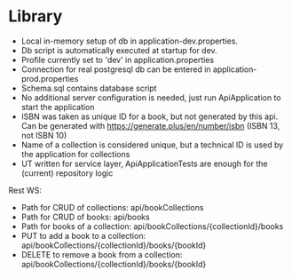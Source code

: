 # Library

- Local in-memory setup of db in application-dev.properties.
- Db script is automatically executed at startup for dev.
- Profile currently set to 'dev' in application.properties
- Connection for real postgresql db can be entered in application-prod.properties
- Schema.sql contains database script
- No additional server configuration is needed, just run ApiApplication to start the application
- ISBN was taken as unique ID for a book, but not generated by this api. Can be generated with https://generate.plus/en/number/isbn (ISBN 13, not ISBN 10)
- Name of a collection is considered unique, but a technical ID is used by the application for collections
- UT written for service layer, ApiApplicationTests are enough for the (current) repository logic

Rest WS:
- Path for CRUD of collections: api/bookCollections
- Path for CRUD of books: api/books
- Path for books of a collection: api/bookCollections/{collectionId}/books
- PUT to add a book to a collection: api/bookCollections/{collectionId}/books/{bookId}
- DELETE to remove a book from a collection: api/bookCollections/{collectionId}/books/{bookId}